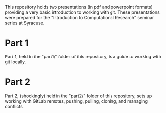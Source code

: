 This repository holds two presentations (in pdf and powerpoint formats) providing a very basic introduction to working with git.
These presentations were prepared for the "Introduction to Computational Research" seminar series at Syracuse.

# Part 1

Part 1, held in the "part1/" folder of this repository, is a guide to working with git locally.

# Part 2

Part 2, (shockingly) held in the "part2/" folder of this repository, sets up working with GitLab remotes, pushing, pulling, cloning, and managing conflicts

